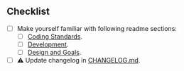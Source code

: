 ## Checklist

- [ ] Make yourself familiar with following readme sections:
    - [ ] [Coding Standards](https://github.com/giantswarm/architect-orb#coding-guidelines).
    - [ ] [Development](https://github.com/giantswarm/architect-orb#development).
    - [ ] [Design and Goals](https://github.com/giantswarm/architect-orb#design-and-goals).
- [ ] :warning: Update changelog in [CHANGELOG.md](https://github.com/giantswarm/architect-orb/tree/master/CHANGELOG.md).
